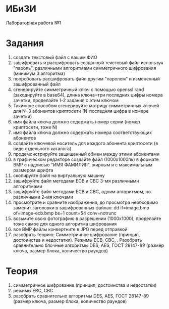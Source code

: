 # ИБиЗИ
Лабораторная работа №1
# Задания
1. создать текстовый файл с вашим ФИО
2. зашифровать и расшифровать созданный текстовый файл используя "пароль", различными алгоритмами симметричного шифрования (минимум 3 алгоритма)
3. попробовать расшифровать файл другим "паролем" и измененный зашифрованный файл
4. сгенерируйте симметричный ключ с помощью openssl rand (закодируйте в base64), длина ключа=три последних цифры номера зачетки, проделайте 1-2 задания с этим ключом
5. Таким же способом сгенерируйте матрицу симметричных ключей для N+3 абонентов криптосети (N-последняя цифра в номере зачетки)
  1. имя файла ключа должно содержать номер серии (номер криптосети, тоже N)
  2. имя файла ключа должно содержать номера соответствующих  абонентов
6. создайте ключевой носитель для каждого абонента криптосети (в виде отдельного каталога)
7. продемонстрируйте защищенный обмен между этими абонентами
8. в графическом редакторе создайте файл (1000x1000пк) в формате BMP с надписью "ИМЯ ФАМИЛИЯ", жирным и с максимальным размером шрифта
9. скопируйте файл на виртуальную машину
10. зашифруйте файл методами ECB и CBC 3-мя различными алгоритмами
11. зашифруйте файл методами ECB и CBC, одним алгоритмом, но различными 2-мя ключами
12. просмотрите и сравните изображения, до просмотра необходимо заменит заголовки в зашифрованных файлах: dd if=image.bmp of=image-ecb.bmp bs=1 count=54 conv=notrunc
13. возьмите свою фотографию в разрешении (1000х1000), проделайте тоже самое для одного алгоритма шифрования
14. все BMP файлы конвертните в JPG перед отправкой
15. разобрать теорию: Симметричное шифрование (принцип, достоинства и недостатки). Режимы ECB, CBC, . Разобрать сравнительно блочные алгоритмы DES, AES, ГОСТ 28147-89 (размер ключа, размер блока, количество раундов)
# Теория
1. симметричное шифрование (принцип, достоинства и недостатки)
2. режимы EBC, CBC
3. разобрать сравнительно алгоритмы DES, AES, ГОСТ 28147-89 (размер ключа, размер блока, количество раундов)
